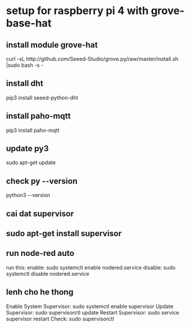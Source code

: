 # setup for raspberry pi 4 with grove-base-hat
<h2> install module grove-hat </h2>
curl -sL http://github.com/Seeed-Studio/grove.py/raw/master/install.sh |sudo bash -s -

<h2> install dht </h2>
pip3 install seeed-python-dht
<h2> install paho-mqtt</h2>
pip3 install paho-mqtt
<h2> update py3 </h2>
sudo apt-get update
<h2> check py --version </h2>
python3 --version

<h2>cai dat supervisor<h2>
sudo apt-get install supervisor

<h2> run node-red auto </h2>
run this:
        enable:  sudo systemctl enable nodered.service
        disable: sudo systemctl disable nodered.service

<h2> lenh cho he thong </h2>

Enable System Supervisor: sudo systemctl enable supervisor
Update Supervisor: sudo supervisorctl update
Restart Supervisor: sudo service supervisor restart
Check: sudo supervisorctl
